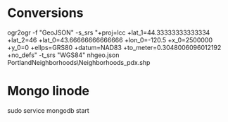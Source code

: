 # Conversions

ogr2ogr -f "GeoJSON"  -s_srs "+proj=lcc +lat_1=44.33333333333334 +lat_2=46 +lat_0=43.66666666666666 +lon_0=-120.5 +x_0=2500000 +y_0=0 +ellps=GRS80 +datum=NAD83 +to_meter=0.3048006096012192 +no_defs" -t_srs "WGS84" nhgeo.json PortlandNeighborhoods\\Neighborhoods_pdx.shp

# Mongo linode
sudo service mongodb start